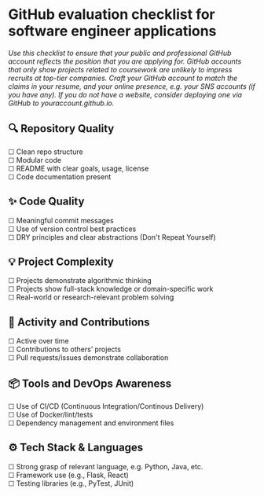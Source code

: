 # GitHub evaluation checklist for software engineer applications

_Use this checklist to ensure that your public and professional GitHub account reflects the position that you are applying for. GitHub accounts that only show projects related to coursework are unlikely to impress recruits at top-tier companies. Craft your GitHub account to match the claims in your resume, and your online presence, e.g. your SNS accounts (if you have any). If you do not have a website, consider deploying one via GitHub to youraccount.github.io._

## 🔍 Repository Quality
☐ Clean repo structure  
☐ Modular code  
☐ README with clear goals, usage, license  
☐ Code documentation present  

## ✨ Code Quality
☐ Meaningful commit messages  
☐ Use of version control best practices  
☐ DRY principles and clear abstractions  (Don't Repeat Yourself)

## 💡 Project Complexity
☐ Projects demonstrate algorithmic thinking  
☐ Projects show full-stack knowledge or domain-specific work  
☐ Real-world or research-relevant problem solving  

## 🔁 Activity and Contributions
☐ Active over time  
☐ Contributions to others’ projects  
☐ Pull requests/issues demonstrate collaboration  

## 📦 Tools and DevOps Awareness
☐ Use of CI/CD  (Continuous Integration/Continous Delivery)<br>
☐ Use of Docker/lint/tests  <br>
☐ Dependency management and environment files  

## ⚙️ Tech Stack & Languages
☐ Strong grasp of relevant language, e.g. Python, Java, etc.<br>
☐ Framework use (e.g., Flask, React)  <br>
☐ Testing libraries (e.g., PyTest, JUnit)

